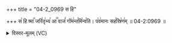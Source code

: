 +++
title = "04-2_0969 स हि"

+++
स꣡ हि ष्मा꣢꣯ जरि꣣तृ꣢भ्य꣣ आ꣢꣫ वाजं꣣ गो꣡म꣢न्त꣣मि꣡न्व꣢ति। प꣡व꣢मानः सह꣣स्रि꣡ण꣢म् ॥ 04-2:0969 ॥

<details><summary>विस्वर-मूलम् (VC)</summary>

स हि ष्मा जरितृभ्य आ वाजं गोमन्तमिन्वति । पवमानः सहस्रिणम् ॥९६९॥
</details>